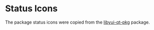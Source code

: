 # Status Icons

The package status icons were copied from the [libyui-qt-pkg](
https://github.com/libyui/libyui/tree/master/libyui-qt-pkg/src/icons) package.
